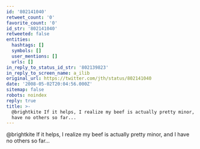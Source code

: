 ```yaml
---
id: '802141040'
retweet_count: '0'
favorite_count: '0'
id_str: '802141040'
retweeted: false
entities:
  hashtags: []
  symbols: []
  user_mentions: []
  urls: []
in_reply_to_status_id_str: '802139823'
in_reply_to_screen_name: a_ilib
original_url: https://twitter.com/jth/status/802141040
date: '2008-05-02T20:04:56.000Z'
sitemap: false
robots: noindex
reply: true
title: >-
  @brightkite If it helps, I realize my beef is actually pretty minor, and I
  have no others so far...
---
```


@brightkite If it helps, I realize my beef is actually pretty minor, and I have no others so far...